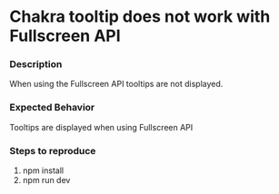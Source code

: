 # Chakra tooltip does not work with Fullscreen API

### Description

When using the Fullscreen API tooltips are not displayed.

### Expected Behavior

Tooltips are displayed when using Fullscreen API

### Steps to reproduce

1. npm install
2. npm run dev
